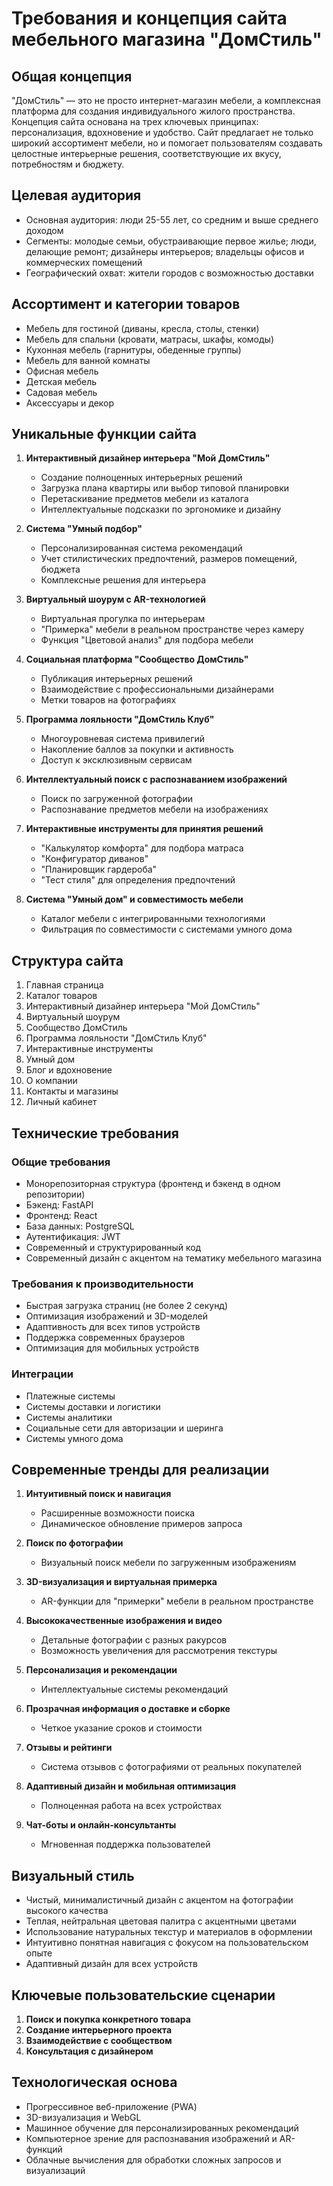 # Требования и концепция сайта мебельного магазина "ДомСтиль"

## Общая концепция

"ДомСтиль" — это не просто интернет-магазин мебели, а комплексная платформа для создания индивидуального жилого пространства. Концепция сайта основана на трех ключевых принципах: персонализация, вдохновение и удобство. Сайт предлагает не только широкий ассортимент мебели, но и помогает пользователям создавать целостные интерьерные решения, соответствующие их вкусу, потребностям и бюджету.

## Целевая аудитория

- Основная аудитория: люди 25-55 лет, со средним и выше среднего доходом
- Сегменты: молодые семьи, обустраивающие первое жилье; люди, делающие ремонт; дизайнеры интерьеров; владельцы офисов и коммерческих помещений
- Географический охват: жители городов с возможностью доставки

## Ассортимент и категории товаров

- Мебель для гостиной (диваны, кресла, столы, стенки)
- Мебель для спальни (кровати, матрасы, шкафы, комоды)
- Кухонная мебель (гарнитуры, обеденные группы)
- Мебель для ванной комнаты
- Офисная мебель
- Детская мебель
- Садовая мебель
- Аксессуары и декор

## Уникальные функции сайта

1. **Интерактивный дизайнер интерьера "Мой ДомСтиль"**
   - Создание полноценных интерьерных решений
   - Загрузка плана квартиры или выбор типовой планировки
   - Перетаскивание предметов мебели из каталога
   - Интеллектуальные подсказки по эргономике и дизайну

2. **Система "Умный подбор"**
   - Персонализированная система рекомендаций
   - Учет стилистических предпочтений, размеров помещений, бюджета
   - Комплексные решения для интерьера

3. **Виртуальный шоурум с AR-технологией**
   - Виртуальная прогулка по интерьерам
   - "Примерка" мебели в реальном пространстве через камеру
   - Функция "Цветовой анализ" для подбора мебели

4. **Социальная платформа "Сообщество ДомСтиль"**
   - Публикация интерьерных решений
   - Взаимодействие с профессиональными дизайнерами
   - Метки товаров на фотографиях

5. **Программа лояльности "ДомСтиль Клуб"**
   - Многоуровневая система привилегий
   - Накопление баллов за покупки и активность
   - Доступ к эксклюзивным сервисам

6. **Интеллектуальный поиск с распознаванием изображений**
   - Поиск по загруженной фотографии
   - Распознавание предметов мебели на изображениях

7. **Интерактивные инструменты для принятия решений**
   - "Калькулятор комфорта" для подбора матраса
   - "Конфигуратор диванов"
   - "Планировщик гардероба"
   - "Тест стиля" для определения предпочтений

8. **Система "Умный дом" и совместимость мебели**
   - Каталог мебели с интегрированными технологиями
   - Фильтрация по совместимости с системами умного дома

## Структура сайта

1. Главная страница
2. Каталог товаров
3. Интерактивный дизайнер интерьера "Мой ДомСтиль"
4. Виртуальный шоурум
5. Сообщество ДомСтиль
6. Программа лояльности "ДомСтиль Клуб"
7. Интерактивные инструменты
8. Умный дом
9. Блог и вдохновение
10. О компании
11. Контакты и магазины
12. Личный кабинет

## Технические требования

### Общие требования
- Монорепозиторная структура (фронтенд и бэкенд в одном репозитории)
- Бэкенд: FastAPI
- Фронтенд: React
- База данных: PostgreSQL
- Аутентификация: JWT
- Современный и структурированный код
- Современный дизайн с акцентом на тематику мебельного магазина

### Требования к производительности
- Быстрая загрузка страниц (не более 2 секунд)
- Оптимизация изображений и 3D-моделей
- Адаптивность для всех типов устройств
- Поддержка современных браузеров
- Оптимизация для мобильных устройств

### Интеграции
- Платежные системы
- Системы доставки и логистики
- Системы аналитики
- Социальные сети для авторизации и шеринга
- Системы умного дома

## Современные тренды для реализации

1. **Интуитивный поиск и навигация**
   - Расширенные возможности поиска
   - Динамическое обновление примеров запроса

2. **Поиск по фотографии**
   - Визуальный поиск мебели по загруженным изображениям

3. **3D-визуализация и виртуальная примерка**
   - AR-функции для "примерки" мебели в реальном пространстве

4. **Высококачественные изображения и видео**
   - Детальные фотографии с разных ракурсов
   - Возможность увеличения для рассмотрения текстуры

5. **Персонализация и рекомендации**
   - Интеллектуальные системы рекомендаций

6. **Прозрачная информация о доставке и сборке**
   - Четкое указание сроков и стоимости

7. **Отзывы и рейтинги**
   - Система отзывов с фотографиями от реальных покупателей

8. **Адаптивный дизайн и мобильная оптимизация**
   - Полноценная работа на всех устройствах

9. **Чат-боты и онлайн-консультанты**
   - Мгновенная поддержка пользователей

## Визуальный стиль

- Чистый, минималистичный дизайн с акцентом на фотографии высокого качества
- Теплая, нейтральная цветовая палитра с акцентными цветами
- Использование натуральных текстур и материалов в оформлении
- Интуитивно понятная навигация с фокусом на пользовательском опыте
- Адаптивный дизайн для всех устройств

## Ключевые пользовательские сценарии

1. **Поиск и покупка конкретного товара**
2. **Создание интерьерного проекта**
3. **Взаимодействие с сообществом**
4. **Консультация с дизайнером**

## Технологическая основа

- Прогрессивное веб-приложение (PWA)
- 3D-визуализация и WebGL
- Машинное обучение для персонализированных рекомендаций
- Компьютерное зрение для распознавания изображений и AR-функций
- Облачные вычисления для обработки сложных запросов и визуализаций
